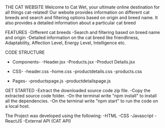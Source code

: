 THE CAT WEBSITE
Welcome to Cat Wet, your ultimate online destination for all things cat-related! Our website provides information on different cat breeds and search and filtering options based on origin and breed name. It also provides a detailed information about a particular cat breed

FEATURES 
-Different cat breeds 
-Search and filtering based on breed name and origin 
-Detailed information on the cat breed like friendliness, Adaptability, Affection Level, Energy Level, Intelligence etc.

CODE STRUCTURE
* Components-
-Header.jsx
-Products.jsx
-Product Details.jsx

* CSS-
-header.css
-home.css
-productdetails.css
-products.css

* Pages-
-productspage.js
-productdetailspage.js

GET STARTED 
-Extract the downloaded source code zip file. 
-Copy the extracted source code folder. 
-On the terminal write "npm install" to install all the dependencies.
-On the terminal write "npm start" to run the code on a local host.

The Project was developed using the following: 
-HTML 
-CSS 
-Javascript 
-ReactJS 
-External API (CAT API)